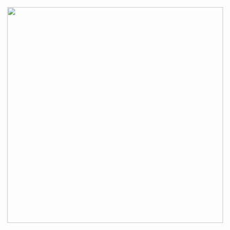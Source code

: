 <img src="https://github.com/joaopaulo-souza/Introduction-to-AI/blob/master/robot-timeseries.jpeg" width="500">